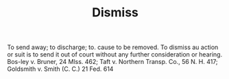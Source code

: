 ---
title: Dismiss
letter: D
permalink: "/definitions/bld-dismiss.html"
body: To send away; to discharge; to. cause to be removed. To dismiss au action or
  suit is to send it out of court without any further consideration or hearing. Bos-ley
  v. Bruner, 24 Mlss. 462; Taft v. Northern Transp. Co., 56 N. H. 417; Goldsmith v.
  Smith (C. C.) 21 Fed. 614
published_at: '2018-07-07'
source: Black's Law Dictionary 2nd Ed (1910)
layout: post
---